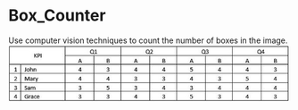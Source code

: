 # Box_Counter

Use computer vision techniques to count the number of boxes in the image.
![alt text](https://github.com/stopwind93/box_counter/blob/master/Table.JPG?raw=true)

